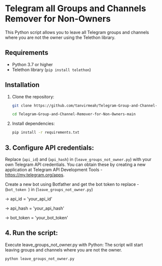 # Telegram all Groups and Channels Remover for Non-Owners

This Python script allows you to leave all Telegram groups and channels where you are not the owner using the Telethon library.

## Requirements

- Python 3.7 or higher
- Telethon library (`pip install telethon`)


## Installation

1. Clone the repository:
   ```bash
   git clone https://github.com/tanvirmeah/Telegram-Group-and-Channel-Remover-for-Non-Owners.git

   cd Telegram-Group-and-Channel-Remover-for-Non-Owners-main


2. Install dependencies:
   ```bash
   pip install -r requirements.txt

## 3. Configure API credentials:

Replace (`api_id`) and (`api_hash`) in (`leave_groups_not_owner.py`) with your own Telegram API credentials. You can obtain these by creating a new application at Telegram API Development Tools - https://my.telegram.org/apps. 

Create a new bot using Botfather and get the bot token to replace - (`bot_token `) in (`leave_groups_not_owner.py`)

 -> api_id = 'your_api_id'

-> api_hash = 'your_api_hash'

-> bot_token = 'your_bot_token'

## 4. Run the script:

Execute leave_groups_not_owner.py with Python: The script will start leaving groups and channels where you are not the owner.

```bash
python leave_groups_not_owner.py

